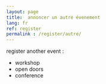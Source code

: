 ```yaml
---
layout: page
title:  annoncer un autre évenement
lang: fr
ref: register
permalink : /register/autre/
---
```


register another event :
- workshop
- open doors
- conference
